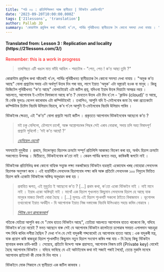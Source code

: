 ```yaml
---
title: "পাঠ ০৩ : প্ৰতিলিপিকৰণ আৰু স্থানীয়তা | বিটকইন একবিংশতি"
date: '2023-09-20T10:00:00.000Z'
tags: ['21lessons', 'translation']
author: Pallab JD
summary: 'কোৱান্টাম প্ৰযুক্তিৰ কথা আঁতৰাই থ’লে, পাৰ্থিৱ পৃথিৱীখনত স্থানীয়তাক লৈ কোনো সমস্যা দেখা নাযায় । "অমুক ক’ত আছে" বোলা প্ৰশ্নটোৰ সদায় এটা অৰ্থপূৰ্ণ উত্তৰ দিব পৰা যায়, লাগে ইয়াত অমুক এটা বস্তুৱেই হওক বা মানুহ । কিন্তু ডিজিটেল পৃথিৱীখনত "ক’ত আছে" বোলাটোৱেই এটা জটিল প্ৰশ্ন, যদিওবা ইয়াৰ উত্তৰ দিয়াটো অসম্ভৱ নহয় ।...'
---
```


<div style="textAlign:center">
    <h4> Translated from: Lesson 3 : Replication and locality (https://21lessons.com/3/) </h4>
    <p style="color:red"> Remember: this is a work in progress </p>
</div>

> তাৰপিছত এটি খঙাল মাত ভাঁহি আহিল - শহাটোৰ - "পেত, পেত ! ক’ত আছা তুমি ?"

কোৱান্টাম প্ৰযুক্তিৰ কথা আঁতৰাই থ’লে, পাৰ্থিৱ পৃথিৱীখনত স্থানীয়তাক লৈ কোনো সমস্যা দেখা নাযায় ।
"অমুক ক’ত আছে" বোলা প্ৰশ্নটোৰ সদায় এটা অৰ্থপূৰ্ণ উত্তৰ দিব পৰা যায়, লাগে ইয়াত 'অমুক' এটা বস্তুৱেই হওক বা মানুহ ।
কিন্তু ডিজিটেল পৃথিৱীখনত "ক’ত আছে" বোলাটোৱেই এটা জটিল প্ৰশ্ন, যদিওবা ইয়াৰ উত্তৰ দিয়াটো অসম্ভৱ নহয় ।
আচলতে, আপোনাৰ ই-মেইল বিলাকনো আছে ক’ত ?
যেনতেন উত্তৰ এটা দিব হ’লে - 'ক্লাউড (cloud)' ত আছে, যি নেকি মূলতঃ বেলেগ কাৰোবাৰ এটা কম্পিউটাৰেই ।
তথাপিও, আপুনি যদি ই-মেইলবোৰ জমা হৈ থকা প্ৰত্যেকটো কম্পিউটাৰ চিষ্টেম বিচাৰি উলিয়াব বিচাৰে, ক’ব গ’লে আপুনি ই-মেইলবোৰ বিচাৰি উলিয়াব পাৰিব ।

বিটকইনৰ ক্ষেত্ৰত, এই "ক’ত" বোলা প্ৰশ্নটো সচাই জটিল ।
প্ৰকৃততে আপোনাৰ বিটকইনবোৰ আছেনো ক’ত ?

> মই চকু মেলিলো, চৌপাশে চালোঁ, আৰু অস্ত্ৰোপচাৰৰ পিছৰ সেই এৰাব নোৱাৰা, সদায় চলি অহা বিষাদপূৰ্ণ প্ৰশ্নটো সুধিলোঁ : 'মই ক’ত আছোঁ ?'
>
> <cite> [ডেনিয়েল ডেনেট](https://www.lehigh.edu/~mhb0/Dennett-WhereAmI.pdf) </cite>

সমস্যাটো দুমুখীয়া ।
প্ৰথমে, বিতৰণকৃত হিচাপৰ ক্ৰমটো সম্পূৰ্ণ প্ৰতিলিপি আকাৰত বিতৰণ কৰা হয়, অৰ্থাৎ হিচাপ ক্ৰমটো সকলোতে উপলব্ধ ।
দ্বিতীয়তে, বিটকইনবোৰ ক’তো নাই ।
কেৱল পাৰ্থিৱ ৰূপতে নহয়, কাৰিকৰী ৰূপটো নাই ।

বিটকইনক প্ৰতিনিধিত্ব কৰা কোনো বাহ্যিক সত্ত্বাক লক্ষ্য নকৰাকৈয়ে বিটকইন ব্যৱস্থাই একোযোৰ খৰছ নোহোৱা লেনদেনৰ হিচাপক অনুসৰণ কৰে ।
এই ব্যয়বিহীন লেনদেনৰ হিচাপবোৰ লক্ষ্য কৰি আৰু প্ৰতিটো লেনদেনক ১০০ নিযুতৰ ভিত্তিত হিচাপ কৰি একোটা বিটকইনৰ অস্তিত্ব অনুধাৱন কৰা হয় ।


> প্ৰবাহিত ৰূপত, এই মূহুৰ্তত ই আছেনো ক’ত ?
> [...] প্ৰথম কথা, ক’তো একো বিটকইন নাই
> । নাই মানে নাই ।
> ইয়াৰ একো অস্তিত্বই নাই ।
> মাথোঁ এক হিচাপ শৃখংলাত কিছুমান লেনদেনৰ হিচাপ হে আছে যাক মানুহৰ মাজত বিলাই থোৱা হৈছে ।
> [...] মূলতঃ এই হিচাপ শৃংখলটি সকলো ঠাইতে বিৰাজমান ।
> ভূগোলৰ তথ্যবোৰো ইয়াত অৰ্থহীন - যি আপোনাক ইয়াত নিজ দস্তাবেজ বিচাৰি উলিওৱাত সহায় কৰিব নোৱাৰে ।
>
> <cite> [পিটাৰ ভেণ ৱালকেনবাৰ্গ](https://www.whatbitcoindid.com/podcast/coin-centers-peter-van-valkenburg-on-preserving-the-freedom-to-innovate-with-public-blockchains) </cite>

গতিকে যেতিয়া আপুনি কয় যে "মোৰ হাতত বিটকইন আছে", তেতিয়া আচলতে আপোনাৰ হাতত থাকেনো কি, যদিহে বিটকইন ক’তো নায়েই ?
মনত আছেনে বাৰু সেই যে আপোনাৰ বিটকইন ৱালেটতো চলোৱাৰ সময়ত এগালমান আচহুৱা শব্দ লিখি ৰাখিব লগীয়া হৈছিল ?
দেখা গ’ল যে সেই যাদুকৰী শব্দবোৰেই হে আপোনাৰ হাতত আছে : এক যাদুকৰী মন্ত্ৰ, যাক প্ৰয়োগ কৰি ৰাজহুৱা হিচাপ শৃংখলটিত কিছুমান নতুন হিচাপ সংযোগ কৰিব পৰা যায় - যি হৈছে কিছু বিটকইন স্থানান্তৰ কৰাৰ চাবি-কাঠি ।
সেয়েহে, প্ৰতিটো উদ্দেশ্য আৰু প্ৰয়াসতে, আপোনাৰ নিজস্ব চাবি (Private key) বোৰেই হৈছে আপোনাৰ বিটকইন ।
যদিহে ভাবিছে যে এই আটাইবোৰ কথা মই সজাই পৰাই লৈছোঁ, তেন্তে মুকলি মনেৰে আপোনাৰ প্ৰাইভেট কী মোক দি দিব পাৰে ।

বিটকইনে মোক শিকালে যে স্থানীয়তা এক জটিল কাৰবাৰ ।